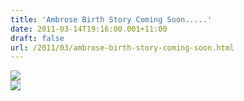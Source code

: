 ```yaml
---
title: 'Ambrose Birth Story Coming Soon.....'
date: 2011-03-14T19:16:00.001+11:00
draft: false
url: /2011/03/ambrose-birth-story-coming-soon.html
---
```


[![](http://1.bp.blogspot.com/-hbY8HYeuGB8/TYcLTOQHM2I/AAAAAAAAAIk/XN05ftqew28/s320/IMG_0514.JPG)](http://1.bp.blogspot.com/-hbY8HYeuGB8/TYcLTOQHM2I/AAAAAAAAAIk/XN05ftqew28/s1600/IMG_0514.JPG)  
[![](http://4.bp.blogspot.com/-HjP28gaTw70/TYcLJLmmoPI/AAAAAAAAAIc/616L4dVaciY/s200/IMG_0498.JPG)](http://4.bp.blogspot.com/-HjP28gaTw70/TYcLJLmmoPI/AAAAAAAAAIc/616L4dVaciY/s1600/IMG_0498.JPG)